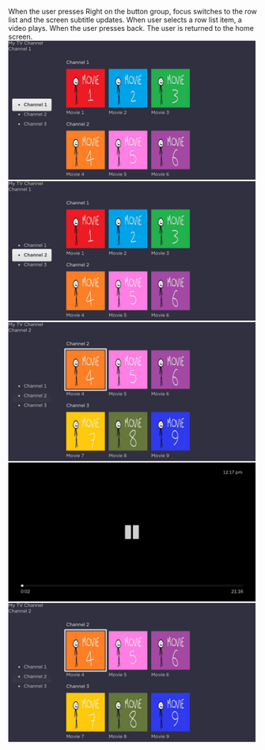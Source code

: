 When the user presses Right on the button group, focus switches to the row list and the screen subtitle updates. When user selects a row list item, a video plays. When the user presses back. The user is returned to the home screen.
<br>
<img src="dev.jpg" width=500><br>
<img src="dev (1).jpg" width=500><br>
<img src="dev (2).jpg" width=500><br>
<img src="dev (3).jpg" width=500><br>
<img src="dev (2).jpg" width=500>